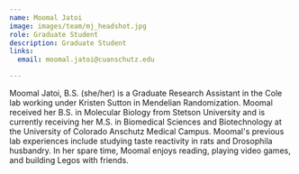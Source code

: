 ```yaml
---
name: Moomal Jatoi
image: images/team/mj_headshot.jpg
role: Graduate Student
description: Graduate Student
links:
  email: moomal.jatoi@cuanschutz.edu

---
```

Moomal Jatoi, B.S. (she/her) is a Graduate Research Assistant in the Cole lab working under Kristen Sutton in Mendelian Randomization. Moomal received her B.S. in Molecular Biology from Stetson University and is currently receiving her M.S. in Biomedical Sciences and Biotechnology at the University of Colorado Anschutz Medical Campus. Moomal's previous lab experiences include studying taste reactivity in rats and Drosophila husbandry. In her spare time, Moomal enjoys reading, playing video games, and building Legos with friends.
